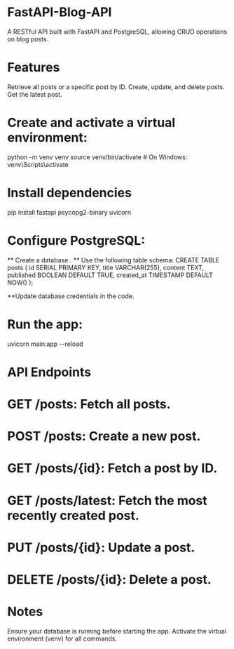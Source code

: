 # FastAPI-Blog-API
A RESTful API built with FastAPI and PostgreSQL, allowing CRUD operations on blog posts.

# Features
Retrieve all posts or a specific post by ID.
Create, update, and delete posts.
Get the latest post.

# Create and activate a virtual environment:

python -m venv venv
source venv/bin/activate  # On Windows: venv\Scripts\activate

# Install dependencies
pip install fastapi psycopg2-binary uvicorn

# Configure PostgreSQL:

** Create a database .
** Use the following table schema:
CREATE TABLE posts (
    id SERIAL PRIMARY KEY,
    title VARCHAR(255),
    content TEXT,
    published BOOLEAN DEFAULT TRUE,
    created_at TIMESTAMP DEFAULT NOW()
);

**Update database credentials in the code.

# Run the app:

uvicorn main:app --reload

# API Endpoints
# GET /posts: Fetch all posts.
# POST /posts: Create a new post.
# GET /posts/{id}: Fetch a post by ID.
# GET /posts/latest: Fetch the most recently created post.
# PUT /posts/{id}: Update a post.
# DELETE /posts/{id}: Delete a post.

# Notes
Ensure your database is running before starting the app.
Activate the virtual environment (venv) for all commands.

